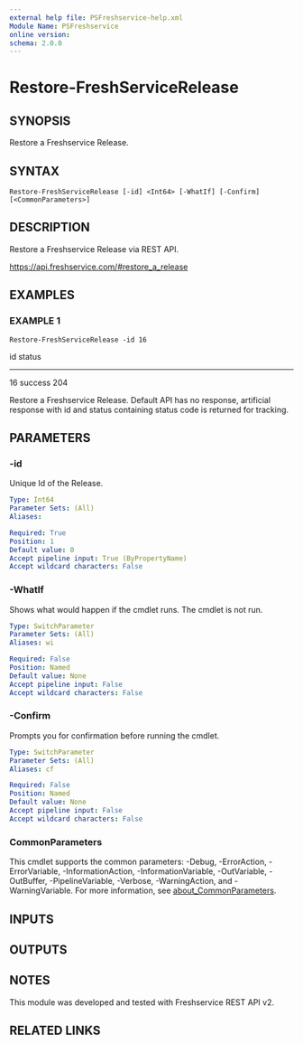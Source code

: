 ```yaml
---
external help file: PSFreshservice-help.xml
Module Name: PSFreshservice
online version:
schema: 2.0.0
---
```


# Restore-FreshServiceRelease

## SYNOPSIS
Restore a Freshservice Release.

## SYNTAX

```
Restore-FreshServiceRelease [-id] <Int64> [-WhatIf] [-Confirm] [<CommonParameters>]
```

## DESCRIPTION
Restore a Freshservice Release via REST API.

https://api.freshservice.com/#restore_a_release

## EXAMPLES

### EXAMPLE 1
```
Restore-FreshServiceRelease -id 16
```

id status
-- ------
16 success 204

Restore a Freshservice Release.
Default API has no response, artificial response with id and
status containing status code is returned for tracking.

## PARAMETERS

### -id
Unique Id of the Release.

```yaml
Type: Int64
Parameter Sets: (All)
Aliases:

Required: True
Position: 1
Default value: 0
Accept pipeline input: True (ByPropertyName)
Accept wildcard characters: False
```

### -WhatIf
Shows what would happen if the cmdlet runs.
The cmdlet is not run.

```yaml
Type: SwitchParameter
Parameter Sets: (All)
Aliases: wi

Required: False
Position: Named
Default value: None
Accept pipeline input: False
Accept wildcard characters: False
```

### -Confirm
Prompts you for confirmation before running the cmdlet.

```yaml
Type: SwitchParameter
Parameter Sets: (All)
Aliases: cf

Required: False
Position: Named
Default value: None
Accept pipeline input: False
Accept wildcard characters: False
```

### CommonParameters
This cmdlet supports the common parameters: -Debug, -ErrorAction, -ErrorVariable, -InformationAction, -InformationVariable, -OutVariable, -OutBuffer, -PipelineVariable, -Verbose, -WarningAction, and -WarningVariable. For more information, see [about_CommonParameters](http://go.microsoft.com/fwlink/?LinkID=113216).

## INPUTS

## OUTPUTS

## NOTES
This module was developed and tested with Freshservice REST API v2.

## RELATED LINKS
